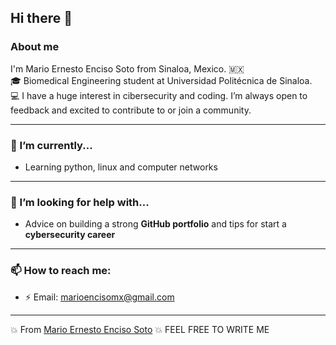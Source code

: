 ## Hi there 👋

### About me
I'm Mario Ernesto Enciso Soto from Sinaloa, Mexico. 🇲🇽  
🎓 Biomedical Engineering student at Universidad Politécnica de Sinaloa.  
💻 I have a huge interest in cibersecurity and coding.
I’m always open to feedback and excited to contribute to or join a community.

---

### 🌱 I’m currently...
- Learning python, linux and computer networks

---

### 🤔 I’m looking for help with...
- Advice on building a strong __GitHub portfolio__ and tips for start a __cybersecurity career__

---

### 📫 How to reach me:
- ⚡ Email: <marioencisomx@gmail.com>

---

💥 From [Mario Ernesto Enciso Soto](https://github.com/mariachi444)
💥 FEEL FREE TO WRITE ME
